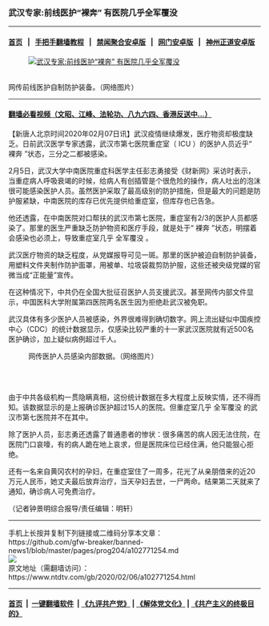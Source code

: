 ### 武汉专家:前线医护“裸奔” 有医院几乎全军覆没
------------------------

#### [首页](https://github.com/gfw-breaker/banned-news1/blob/master/README.md) &nbsp;&nbsp;|&nbsp;&nbsp; [手把手翻墙教程](https://github.com/gfw-breaker/guides/wiki) &nbsp;&nbsp;|&nbsp;&nbsp; [禁闻聚合安卓版](https://github.com/gfw-breaker/bn-android) &nbsp;&nbsp;|&nbsp;&nbsp; [网门安卓版](https://github.com/oGate2/oGate) &nbsp;&nbsp;|&nbsp;&nbsp; [神州正道安卓版](https://github.com/SzzdOgate/update) 



<div><div class="featured_image">
 <a href="https://i.ntdtv.com/assets/uploads/2020/02/3e09c5dba1505c3a1b90ee00942395d0.jpg" target="_blank">
  <figure>
   <img alt="武汉专家:前线医护“裸奔” 有医院几乎全军覆没" src="https://i.ntdtv.com/assets/uploads/2020/02/3e09c5dba1505c3a1b90ee00942395d0-800x450.jpg"/>
  </figure><br/>
 </a>
 <span class="caption">
  网传前线医护自制防护装备。（网络图片）
 </span>
</div>
</div><hr/>

#### [翻墙必看视频（文昭、江峰、法轮功、八九六四、香港反送中...）](http://167.172.214.107/home.html)

<div><div class="post_content" itemprop="articleBody">
 <p>
  【新唐人北京时间2020年02月07日讯】武汉疫情继续爆发，医疗物资却极度缺乏。日前武汉医学专家透露，武汉市第七医院重症室（
  <ok href="https://www.ntdtv.com/gb/icu.htm">
   ICU
  </ok>
  ）的医护人员近乎“
  <ok href="https://www.ntdtv.com/gb/裸奔.htm">
   裸奔
  </ok>
  ”状态，三分之二都被感染。
 </p>
 <p>
  2月5日，武汉大学中南医院重症科医学主任彭志勇接受《财新网》采访时表示，当重症病人呼吸衰竭的时候，给病人有创插管是个很危险的操作，病人吐出的泡沫很可能感染医护人员。虽然医护采取了最高级别的防护措施，但是最大的问题是防护服紧缺，中南医院的库存已优先提供给重症室，但库存也已告急。
 </p>
 <p>
  他还透露，在中南医院对口帮扶的武汉市第七医院，重症室有2/3的医护人员都感染了。那里的医生严重缺乏防护物资和医疗手段，就是处于“
  <ok href="https://www.ntdtv.com/gb/裸奔.htm">
   裸奔
  </ok>
  ”状态，明摆着会感染也必须上，导致重症室几乎
  <ok href="https://www.ntdtv.com/gb/全军覆没.htm">
   全军覆没
  </ok>
  。
 </p>
 <p>
  武汉医疗物资的缺乏程度，从党媒报导可见一斑。那里的医护被迫自制防护装备，用塑料文件夹制作防护面罩，用被单、垃圾袋裁剪防护服，这些还被央级党媒的官微当成“正能量”宣传。
 </p>
 <p>
  在这种情况下，中共仍在全国大批征召医护人员支援武汉。甚至网传内部文件显示，中国医科大学附属第四医院两名医生因为拒绝赴武汉被免职。
 </p>
 <p>
  武汉具体有多少医护人员被感染，外界很难得到确切数字。网上流出疑似中国疾控中心（CDC）的统计数据显示，仅感染比较严重的十一家武汉医院就有近500名医护确诊，加上疑似病例超过千人。
 </p>
 <figure class="wp-caption aligncenter" id="attachment_102771264" style="width: 540px">
  <img alt="" class="size-full wp-image-102771264" src="https://i.ntdtv.com/assets/uploads/2020/02/20200205_15809632761095.jpg">
   <br/><figcaption class="wp-caption-text">
    网传医护人员感染内部数据。（网络图片）
   </figcaption><br/>
  </img>
 </figure><br/>
 <p>
  由于中共各级机构一贯隐瞒真相，这份统计数据在多大程度上反映实情，还不得而知。该数据显示的是上报确诊医护超过15人的医院。但重症室几乎
  <ok href="https://www.ntdtv.com/gb/全军覆没.htm">
   全军覆没
  </ok>
  的武汉市第七医院并不在其中。
 </p>
 <p>
  除了医护人员，彭志勇还透露了普通患者的惨状：很多痛苦的病人因无法住院，在医院门口哀嚎，有的病人跪在地上哀求，但是医院床位已经住满，他只能狠心拒绝。
 </p>
 <p>
  还有一名来自黄冈农村的孕妇，在重症室住了一周多，花光了从亲朋借来的近20万元人民币，她丈夫最后放弃治疗，当天孕妇去世，一尸两命。结果第二天就来了通知，确诊病人可免费治疗。
 </p>
 <p>
  （记者钟景明综合报导/责任编辑：明轩）
 </p>
 <div class="single_ad">
 </div>
</div>
</div>
<hr/>
手机上长按并复制下列链接或二维码分享本文章：<br/>
https://github.com/gfw-breaker/banned-news1/blob/master/pages/prog204/a102771254.md <br/>
<a href='https://github.com/gfw-breaker/banned-news1/blob/master/pages/prog204/a102771254.md'><img src='https://github.com/gfw-breaker/banned-news1/blob/master/pages/prog204/a102771254.md.png'/></a> <br/>
原文地址（需翻墙访问）：https://www.ntdtv.com/gb/2020/02/06/a102771254.html


------------------------
#### [首页](https://github.com/gfw-breaker/banned-news1/blob/master/README.md) &nbsp;|&nbsp; [一键翻墙软件](https://github.com/gfw-breaker/nogfw/blob/master/README.md) &nbsp;| [《九评共产党》](https://github.com/gfw-breaker/9ping.md/blob/master/README.md#九评之一评共产党是什么) | [《解体党文化》](https://github.com/gfw-breaker/jtdwh.md/blob/master/README.md) | [《共产主义的终极目的》](https://github.com/gfw-breaker/gczydzjmd.md/blob/master/README.md)


<img src='http://gfw-breaker.win/banned-news/pages/prog204/a102771254.md' width='0px' height='0px'/>
